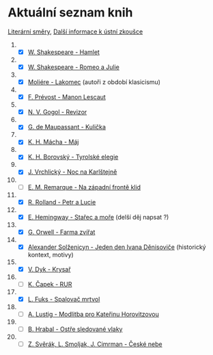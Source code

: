 # Aktuální seznam knih

[Literární směry](../CJL/Literarni_smery.md), [Další informace k ústní zkoušce](../CJL/ustni_zkouska.md)

 1. - [x]  [W. Shakespeare - Hamlet](./01_kniha.md)
 2. - [x]  [W. Shakespeare - Romeo a Julie](./02_kniha.md)
 3. - [x]  [Moliére - Lakomec](./03_kniha.md) (autoři z období klasicismu)
 4. - [x]  [F. Prévost - Manon Lescaut](./04_kniha.md)
 5. - [x]  [N. V. Gogol - Revizor](./05_kniha.md)
 6. - [x]  [G. de Maupassant - Kulička](./06_kniha.md)
 7. - [x]  [K. H. Mácha - Máj](./07_kniha.md)
 8. - [x]  [K. H. Borovský - Tyrolské elegie](./08_kniha.md)
 9. - [x]  [J. Vrchlický - Noc na Karlštejně](./09_kniha.md)
 10. - [ ]  [E. M. Remarque - Na západní frontě klid](./10_kniha.md)
 11. - [x]  [R. Rolland - Petr a Lucie](./11_kniha.md)
 12. - [x]  [E. Hemingway - Stařec a moře](./12_kniha.md) (delší děj napsat ?)
 13. - [x]  [G. Orwell - Farma zvířat](./13_kniha.md)
 14. - [x]  [Alexander Solženicyn - Jeden den Ivana Děnisoviče](./14_kniha.md) (historický kontext, motivy)
 15. - [x]  [V. Dyk - Krysař](./15_kniha.md)
 16. - [ ]  [K. Čapek - RUR](./16_kniha.md)
 17. - [x]  [L. Fuks - Spalovač mrtvol](./17_kniha.md)
 18. - [ ]  [A. Lustig - Modlitba pro Kateřinu Horovitzovou](./18_kniha.md)
 19. - [ ]  [B. Hrabal - Ostře sledované vlaky](./19_kniha.md)
 20. - [ ]  [Z. Svěrák, L. Smoljak, J. Cimrman - České nebe](./20_kniha.md)
